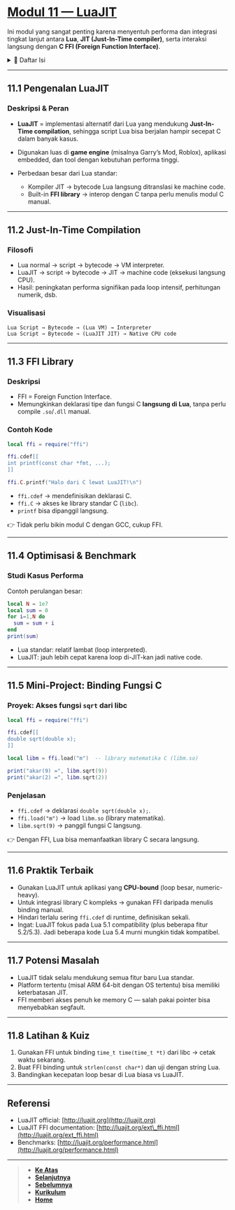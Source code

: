 # [Modul 11 — LuaJIT][0]

Ini modul yang sangat penting karena menyentuh performa dan integrasi tingkat lanjut antara **Lua**, **JIT (Just-In-Time compiler)**, serta interaksi langsung dengan **C FFI (Foreign Function Interface)**.

<details>
  <summary>📃 Daftar Isi</summary>

---

### Struktur Pembelajaran Internal (mini-TOC)

* **11.1 Pengenalan LuaJIT**

  * Apa itu LuaJIT
  * Perbedaan dengan Lua standar
* **11.2 Just-In-Time Compilation**

  * Mekanisme kerja JIT di LuaJIT
  * Kelebihan & keterbatasan
* **11.3 FFI Library**

  * Pengenalan FFI
  * Deklarasi tipe & fungsi C langsung di Lua
* **11.4 Optimisasi & Benchmark**

  * Performa vs Lua standar
  * Studi kasus kecil
* **11.5 Studi Kasus Mini-Project**

  * Membuat binding sederhana ke pustaka C (contoh: fungsi `printf` dari libc)
* **11.6 Praktik Terbaik & Potensi Masalah**
* **11.7 Latihan & Kuiz**
* Visualisasi

</details>

---

## 11.1 Pengenalan LuaJIT

### Deskripsi & Peran

* **LuaJIT** = implementasi alternatif dari Lua yang mendukung **Just-In-Time compilation**, sehingga script Lua bisa berjalan hampir secepat C dalam banyak kasus.
* Digunakan luas di **game engine** (misalnya Garry’s Mod, Roblox), aplikasi embedded, dan tool dengan kebutuhan performa tinggi.
* Perbedaan besar dari Lua standar:

  * Kompiler JIT → bytecode Lua langsung ditranslasi ke machine code.
  * Built-in **FFI library** → interop dengan C tanpa perlu menulis modul C manual.

---

## 11.2 Just-In-Time Compilation

### Filosofi

* Lua normal → script → bytecode → VM interpreter.
* LuaJIT → script → bytecode → JIT → machine code (eksekusi langsung CPU).
* Hasil: peningkatan performa signifikan pada loop intensif, perhitungan numerik, dsb.

### Visualisasi

```
Lua Script → Bytecode → (Lua VM) → Interpreter
Lua Script → Bytecode → (LuaJIT JIT) → Native CPU code
```

---

## 11.3 FFI Library

### Deskripsi

* FFI = Foreign Function Interface.
* Memungkinkan deklarasi tipe dan fungsi C **langsung di Lua**, tanpa perlu compile `.so`/`.dll` manual.

### Contoh Kode

```lua
local ffi = require("ffi")

ffi.cdef[[
int printf(const char *fmt, ...);
]]

ffi.C.printf("Halo dari C lewat LuaJIT!\n")
```

* `ffi.cdef` → mendefinisikan deklarasi C.
* `ffi.C` → akses ke library standar C (`libc`).
* `printf` bisa dipanggil langsung.

👉 Tidak perlu bikin modul C dengan GCC, cukup FFI.

---

## 11.4 Optimisasi & Benchmark

### Studi Kasus Performa

Contoh perulangan besar:

```lua
local N = 1e7
local sum = 0
for i=1,N do
  sum = sum + i
end
print(sum)
```

* Lua standar: relatif lambat (loop interpreted).
* LuaJIT: jauh lebih cepat karena loop di-JIT-kan jadi native code.

---

## 11.5 Mini-Project: Binding Fungsi C

### Proyek: Akses fungsi `sqrt` dari libc

```lua
local ffi = require("ffi")

ffi.cdef[[
double sqrt(double x);
]]

local libm = ffi.load("m")  -- library matematika C (libm.so)

print("akar(9) =", libm.sqrt(9))
print("akar(2) =", libm.sqrt(2))
```

### Penjelasan

* `ffi.cdef` → deklarasi `double sqrt(double x);`.
* `ffi.load("m")` → load `libm.so` (library matematika).
* `libm.sqrt(9)` → panggil fungsi C langsung.

👉 Dengan FFI, Lua bisa memanfaatkan library C secara langsung.

---

## 11.6 Praktik Terbaik

* Gunakan LuaJIT untuk aplikasi yang **CPU-bound** (loop besar, numeric-heavy).
* Untuk integrasi library C kompleks → gunakan FFI daripada menulis binding manual.
* Hindari terlalu sering `ffi.cdef` di runtime, definisikan sekali.
* Ingat: LuaJIT fokus pada Lua 5.1 compatibility (plus beberapa fitur 5.2/5.3). Jadi beberapa kode Lua 5.4 murni mungkin tidak kompatibel.

---

## 11.7 Potensi Masalah

* LuaJIT tidak selalu mendukung semua fitur baru Lua standar.
* Platform tertentu (misal ARM 64-bit dengan OS tertentu) bisa memiliki keterbatasan JIT.
* FFI memberi akses penuh ke memory C — salah pakai pointer bisa menyebabkan segfault.

---

## 11.8 Latihan & Kuiz

1. Gunakan FFI untuk binding `time_t time(time_t *t)` dari libc → cetak waktu sekarang.
2. Buat FFI binding untuk `strlen(const char*)` dan uji dengan string Lua.
3. Bandingkan kecepatan loop besar di Lua biasa vs LuaJIT.

---

## Referensi

* LuaJIT official: [http://luajit.org](http://luajit.org)
* LuaJIT FFI documentation: [http://luajit.org/ext\_ffi.html](http://luajit.org/ext_ffi.html)
* Benchmarks: [http://luajit.org/performance.html](http://luajit.org/performance.html)

---

<!--
Apakah Anda ingin saya **buat mini-project LuaJIT yang lebih kompleks**, misalnya binding ke library grafik (`SDL`/`OpenGL`) lewat FFI, atau kita lanjut ke **Modul 12: Coroutines & Concurrency**?
-->

> - **[Ke Atas](#)**
> - **[Selanjutnya][selanjutnya]**
> - **[Sebelumnya][sebelumnya]**
> - **[Kurikulum][kurikulum]**
> - **[Home][domain]**

[domain]: ../../../../../../README.md
[kurikulum]: ../../../../README.md
[sebelumnya]: ../bagian-10/README.md
[selanjutnya]: ../bagian-12/README.md

<!----------------------------------------------------->

[0]: ../README.md
[1]: ../
[2]: ../
[3]: ../
[4]: ../
[5]: ../
[6]: ../
[7]: ../
[8]: ../
[9]: ../
[10]: ../
[11]: ../
[12]: ../
[13]: ../
[14]: ../
[15]: ../
[16]: ../
[17]: ../
[18]: ../

